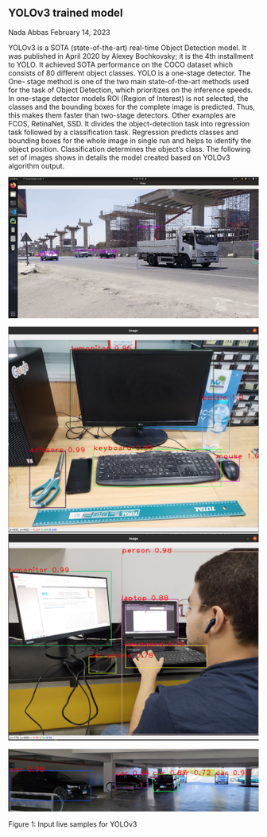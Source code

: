 ## **YOLOv3 trained model**

Nada Abbas February 14, 2023

YOLOv3 is a SOTA (state-of-the-art) real-time Object Detection model. It was published in April 2020 by Alexey Bochkovsky; it is the 4th installment to YOLO. It achieved SOTA performance on the COCO dataset which consists of 80 different object classes. YOLO is a one-stage detector. The One- stage method is one of the two main state-of-the-art methods used for the task of Object Detection, which prioritizes on the inference speeds. In one-stage detector models ROI (Region of Interest) is not selected, the classes and the bounding boxes for the complete image is predicted. Thus, this makes them faster than two-stage detectors. Other examples are FCOS, RetinaNet, SSD. It divides the object-detection task into regression task followed by a classification task. Regression predicts classes and bounding boxes for the whole image in single run and helps to identify the object position. Classification determines the object’s class. The following set of images shows in details the model created based on YOLOv3 algorithm output.



![](gif.gif)

![](yolo1.png)![](yolo2.png)

![](yolo3.png)

Figure 1: Input live samples for YOLOv3

